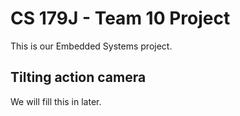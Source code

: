 # CS 179J - Team 10 Project

This is our Embedded Systems project.

## Tilting action camera

We will fill this in later.
